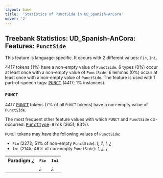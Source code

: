 ```yaml
---
layout: base
title:  'Statistics of PunctSide in UD_Spanish-AnCora'
udver: '2'
---
```


## Treebank Statistics: UD_Spanish-AnCora: Features: `PunctSide`

This feature is language-specific.
It occurs with 2 different values: `Fin`, `Ini`.

4417 tokens (1%) have a non-empty value of `PunctSide`.
6 types (0%) occur at least once with a non-empty value of `PunctSide`.
6 lemmas (0%) occur at least once with a non-empty value of `PunctSide`.
The feature is used with 1 part-of-speech tags: <tt><a href="es_ancora-pos-PUNCT.html">PUNCT</a></tt> (4417; 1% instances).

### `PUNCT`

4417 <tt><a href="es_ancora-pos-PUNCT.html">PUNCT</a></tt> tokens (7% of all `PUNCT` tokens) have a non-empty value of `PunctSide`.

The most frequent other feature values with which `PUNCT` and `PunctSide` co-occurred: <tt><a href="es_ancora-feat-PunctType.html">PunctType</a></tt><tt>=Brck</tt> (3651; 83%).

`PUNCT` tokens may have the following values of `PunctSide`:

* `Fin` (2272; 51% of non-empty `PunctSide`): <em>), ?, !, ¿</em>
* `Ini` (2145; 49% of non-empty `PunctSide`): <em>(, ¿, ¡</em>

<table>
  <tr><th>Paradigm <i>¿</i></th><th><tt>Fin</tt></th><th><tt>Ini</tt></th></tr>
  <tr><td><tt></tt></td><td><em>¿</em></td><td><em>¿</em></td></tr>
</table>

